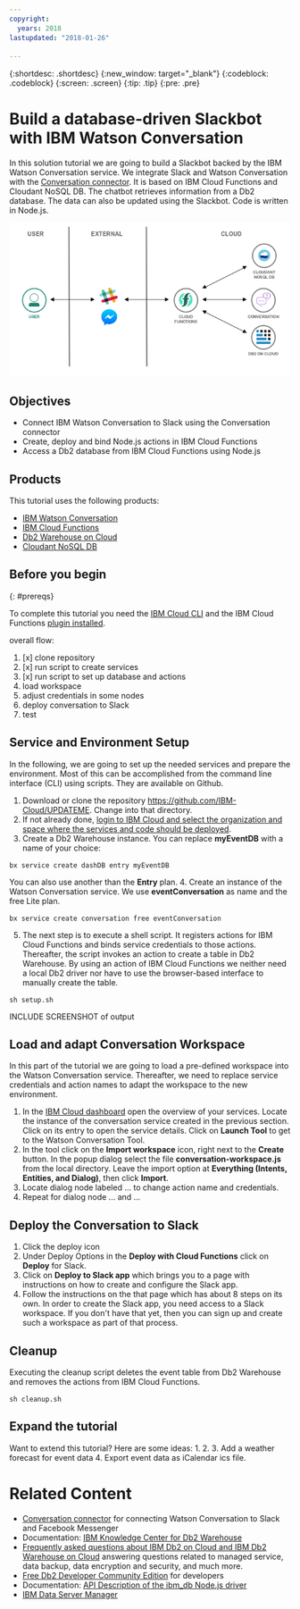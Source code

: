 ```yaml
---
copyright:
  years: 2018
lastupdated: "2018-01-26"

---
```


{:shortdesc: .shortdesc}
{:new_window: target="_blank"}
{:codeblock: .codeblock}
{:screen: .screen}
{:tip: .tip}
{:pre: .pre}

# Build a database-driven Slackbot with IBM Watson Conversation

In this solution tutorial we are going to build a Slackbot backed by the IBM Watson Conversation service. We integrate Slack and Watson Conversation with the [Conversation connector](https://github.com/watson-developer-cloud/conversation-connector/). It is based on IBM Cloud Functions and Cloudant NoSQL DB.
The chatbot retrieves information from a Db2 database. The data can also be updated using the Slackbot. Code is written in Node.js.

![](images/solution19/SlackbotArchitecture.png)

## Objectives

* Connect IBM Watson Conversation to Slack using the Conversation connector
* Create, deploy and bind Node.js actions in IBM Cloud Functions
* Access a Db2 database from IBM Cloud Functions using Node.js

## Products

This tutorial uses the following products:
   * [IBM Watson Conversation](https://console.bluemix.net/catalog/services/conversation)
   * [IBM Cloud Functions](https://console.bluemix.net/openwhisk/)
   * [Db2 Warehouse on Cloud](https://console.bluemix.net/catalog/services/db2-warehouse)
   * [Cloudant NoSQL DB](https://console.bluemix.net/catalog/services/cloudant-nosql-db)

## Before you begin
{: #prereqs}

To complete this tutorial you need the [IBM Cloud CLI](https://console.bluemix.net/docs/cli/index.html#overview) and the IBM Cloud Functions [plugin installed](https://console.bluemix.net/docs/cli/reference/bluemix_cli/extend_cli.html#plug-ins).

overall flow:
1. [x] clone repository
2. [x] run script to create services
3. [x] run script to set up database and actions
4. load workspace
5. adjust credentials in some nodes
6. deploy conversation to Slack
7. test


## Service and Environment Setup
In the following, we are going to set up the needed services and prepare the environment. Most of this can be accomplished from the command line interface (CLI) using scripts. They are available on Github.

1. Download or clone the repository https://github.com/IBM-Cloud/UPDATEME. Change into that directory.
2. If not already done, [login to IBM Cloud and select the organization and space where the services and code should be deployed](https://console.bluemix.net/docs/cli/reference/bluemix_cli/bx_cli.html#bluemix_login).
3. Create a Db2 Warehouse instance. You can replace **myEventDB** with a name of your choice:
```
bx service create dashDB entry myEventDB
```
You can also use another than the **Entry** plan.
4. Create an instance of the Watson Conversation service. We use **eventConversation** as name and the free Lite plan.
```
bx service create conversation free eventConversation
```
5. The next step is to execute a shell script. It registers actions for IBM Cloud Functions and binds service credentials to those actions. Thereafter, the script invokes an action to create a table in Db2 Warehouse. By using an action of IBM Cloud Functions we neither need a local Db2 driver nor have to use the browser-based interface to manually create the table.
```
sh setup.sh
```
INCLUDE SCREENSHOT of output

## Load and adapt Conversation Workspace
In this part of the tutorial we are going to load a pre-defined workspace into the Watson Conversation service. Thereafter, we need to replace service credentials and action names to adapt the workspace to the new environment.   
1. In the [IBM Cloud dashboard](https://console.bluemix.net) open the overview of your services. Locate the instance of the conversation service created in the previous section. Click on its entry to open the service details. Click on **Launch Tool** to get to the Watson Conversation Tool.
2. In the tool click on the **Import workspace** icon, right next to the **Create** button. In the popup dialog select the file **conversation-workspace.js** from the local directory. Leave the import option at **Everything (Intents, Entities, and Dialog)**, then click **Import**.
3. Locate dialog node labeled ... to change action name and credentials.
4. Repeat for dialog node ... and ...


## Deploy the Conversation to Slack

1. Click the deploy icon
2. Under Deploy Options in the **Deploy with Cloud Functions** click on **Deploy** for Slack.
3. Click on **Deploy to Slack app** which brings you to a page with instructions on how to create and configure the Slack app.
4. Follow the instructions on the that page which has about 8 steps on its own. In order to create the Slack app, you need access to a Slack workspace. If you don't have that yet, then you can sign up and create such a workspace as part of that process.


## Cleanup
Executing the cleanup script deletes the event table from Db2 Warehouse and removes the actions from IBM Cloud Functions.
```
sh cleanup.sh
```



## Expand the tutorial
Want to extend this tutorial? Here are some ideas:
1.
2.
3. Add a weather forecast for event data
4. Export event data as iCalendar ics file.

# Related Content
* [Conversation connector](https://github.com/watson-developer-cloud/conversation-connector/) for connecting Watson Conversation to Slack and Facebook Messenger
* Documentation: [IBM Knowledge Center for Db2 Warehouse](https://www.ibm.com/support/knowledgecenter/en/SS6NHC/com.ibm.swg.im.dashdb.kc.doc/welcome.html)
* [Frequently asked questions about IBM Db2 on Cloud and IBM Db2 Warehouse on Cloud](https://www.ibm.com/support/knowledgecenter/SS6NHC/com.ibm.swg.im.dashdb.doc/managed_service.html) answering questions related to managed service, data backup, data encryption and security, and much more.
* [Free Db2 Developer Community Edition](https://www.ibm.com/us-en/marketplace/ibm-db2-direct-and-developer-editions) for developers
* Documentation: [API Description of the ibm_db Node.js driver](https://github.com/ibmdb/node-ibm_db)
* [IBM Data Server Manager](https://www.ibm.com/us-en/marketplace/data-server-manager)
